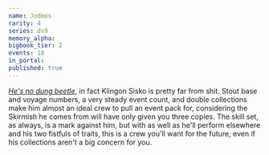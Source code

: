 ```yaml
---
name: Jodmos
rarity: 4
series: ds9
memory_alpha:
bigbook_tier: 2
events: 18
in_portal:
published: true
---
```


[_He's no dung beetle_](https://www.youtube.com/watch?v=qChmTbcaU44), in fact Klingon Sisko is pretty far from shit. Stout base and voyage numbers, a very steady event count, and double collections make him almost an ideal crew to pull an event pack for, considering the Skirmish he comes from will have only given you three copies. The skill set, as always, is a mark against him, but with as well as he'll perform elsewhere and his two fistfuls of traits, this is a crew you'll want for the future, even if his collections aren't a big concern for you.
